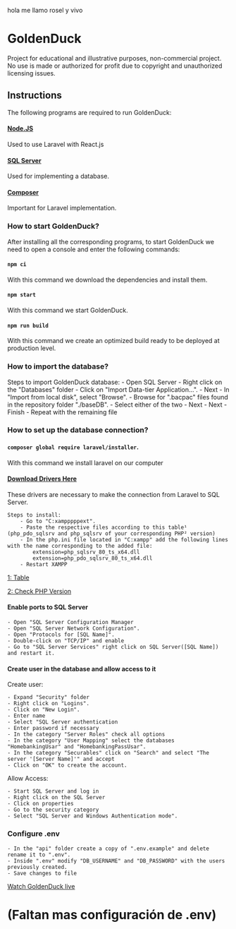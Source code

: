 hola me llamo rosel y vivo

# GoldenDuck
Project for educational and illustrative purposes, non-commercial project. No use is made or authorized for profit due to copyright and unauthorized licensing issues.



## Instructions
The following programs are required to run GoldenDuck:

#### [Node.JS](https://nodejs.org/es/download/)
Used to use Laravel with React.js

#### [SQL Server](https://www.microsoft.com/en-us/sql-server/sql-server-downloads)
Used for implementing a database.

#### [Composer](https://getcomposer.org/download/)
Important for Laravel implementation.



### How to start GoldenDuck?
After installing all the corresponding programs, to start GoldenDuck we need to open a console and enter the following commands:

#### `npm ci`
With this command we download the dependencies and install them.

#### `npm start`
With this command we start GoldenDuck.

#### `npm run build`
With this command we create an optimized build ready to be deployed at production level.



### How to import the database?
Steps to import GoldenDuck database:
    - Open SQL Server
    - Right click on the "Databases" folder
    - Click on "Import Data-tier Application...".
    - Next
    - In "Import from local disk", select "Browse".
    - Browse for ".bacpac" files found in the repository folder "./baseDB".
    - Select either of the two
    - Next
    - Next
    - Finish
    - Repeat with the remaining file



### How to set up the database connection?

#### `composer global require laravel/installer`.
With this command we install laravel on our computer

#### [Download Drivers Here](https://learn.microsoft.com/en-us/sql/connect/php/download-drivers-php-sql-server?view=sql-server-ver15)
These drivers are necessary to make the connection from Laravel to SQL Server.
    
    Steps to install:
        - Go to "C:xampppppext".
        - Paste the respective files according to this table¹ (php_pdo_sqlsrv and php_sqlsrv of your corresponding PHP² version)
        - In the php.ini file located in "C:xampp" add the following lines with the name corresponding to the added file:
            extension=php_sqlsrv_80_ts_x64.dll
            extension=php_pdo_sqlsrv_80_ts_x64.dll
        - Restart XAMPP

[1: Table](http://localhost/dashboard/phpinfo.php)

[2: Check PHP Version](http://localhost/dashboard/phpinfo.php)

#### Enable ports to SQL Server
    - Open "SQL Server Configuration Manager
    - Open "SQL Server Network Configuration".
    - Open "Protocols for [SQL Name]".
    - Double-click on "TCP/IP" and enable
    - Go to "SQL Server Services" right click on SQL Server([SQL Name]) and restart it.

#### Create user in the database and allow access to it
Create user:

    - Expand "Security" folder
    - Right click on "Logins".
    - Click on "New Login".
    - Enter name
    - Select "SQL Server authentication
    - Enter password if necessary
    - In the category "Server Roles" check all options
    - In the category "User Mapping" select the databases "HomebankingUsar" and "HomebankingPassUsar".
    - In the category "Securables" click on "Search" and select "The server '[Server Name]'" and accept
    - Click on "OK" to create the account.

Allow Access:

    - Start SQL Server and log in
    - Right click on the SQL Server
    - Click on properties
    - Go to the security category
    - Select "SQL Server and Windows Authentication mode".



### Configure .env
    - In the "api" folder create a copy of ".env.example" and delete rename it to ".env".
    - Inside ".env" modify "DB_USERNAME" and "DB_PASSWORD" with the users previously created.
    - Save changes to file

[Watch GoldenDuck live](https://goldenduck.netlify.app/)

# (Faltan mas configuración de .env)